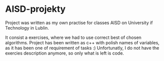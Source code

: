 # AISD-projekty
Project was written as my own practise for classes AISD on University if Technology in Lublin.

It consist a exercises, where we had to use correct best of chosen algorithms.  Project has been written as c++ with polish names of variables, as it has been one of requirement of tasks :)
Unfortunatly, I do not have the exercies description anymore, so only what is left is code.
